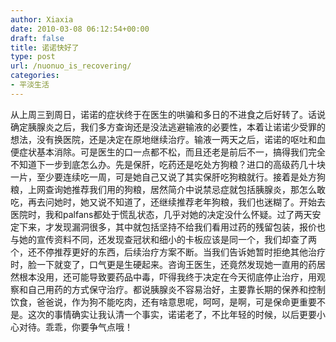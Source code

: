 ```yaml
---
author: Xiaxia
date: 2010-03-08 06:12:54+00:00
draft: false
title: 诺诺快好了
type: post
url: /nuonuo_is_recovering/
categories:
- 平淡生活
---
```


从上周三到周日，诺诺的症状终于在医生的哄骗和多日的不进食之后好转了。话说确定胰腺炎之后，我们多方查询还是没法逃避输液的必要性，本着让诺诺少受罪的想法，没有换医院，还是决定在原地继续治疗。输液一两天之后，诺诺的呕吐和血便症状基本消除。可是医生的口一点都不松，而且还老是前后不一，搞得我们完全不知道下一步到底怎么办。先是保肝，吃药还是吃处方狗粮？进口的高级药几十块一片，至少要连续吃一周，可是她自己又说了其实保肝吃狗粮就行。接着是处方狗粮，上网查询她推荐我们用的狗粮，居然简介中说禁忌症就包括胰腺炎，那怎么敢吃，再去问她时，她又说不知道了，还继续推荐老年狗粮，我们也迷糊了。开始去医院时，我和palfans都处于慌乱状态，几乎对她的决定没什么怀疑。过了两天安定下来，才发现漏洞很多，其中就包括坚持不给我们看用过药的残留包装，报价也与她的宣传资料不同，还发现查冠状和细小的卡板应该是同一个，我们却查了两个，还不停推荐更好的东西，后续治疗方案不断。当我们告诉她暂时拒绝其他治疗时，脸一下就变了，口气更是生硬起来。咨询王医生，还竟然发现她一直用的药居然根本没用，还可能导致要药品中毒，吓得我终于决定在今天彻底停止治疗，用观察和自己用药的方式保守治疗。都说胰腺炎不容易治好，主要靠长期的保养和控制饮食，爸爸说，作为狗不能吃肉，还有啥意思呢，呵呵，是啊，可是保命更重要不是。这次的事情确实让我认清一个事实，诺诺老了，不比年轻的时候，以后更要小心对待。乖乖，你要争气点哦！ 
